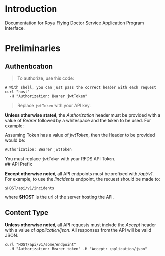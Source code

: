 # Introduction

Documentation for Royal Flying Doctor Service Application Program Interface.

# Preliminaries

## Authentication

> To authorize, use this code:

```shell
# With shell, you can just pass the correct header with each request
curl "host"
  -H "Authorization: Bearer jwtToken"
```

> Replace `jwtToken` with your API key.

**Unless otherwise stated**, the *Authorization* header must be provided with a value of 
*Bearer* followed by a whitespace and the token to be used. For example:

Assuming Token has a value of _jwtToken_, then the Header to be provided would be:

`Authorization: Bearer jwtToken`

<aside class="notice">
You must replace <code>jwtToken</code> with your RFDS API Token.
</aside>
## API Prefix

**Except otherwise noted**, all API endpoints must be prefixed with _/api/v1_. 
For example, to use the _/incidents_ endpoint, the request should be made to:

`$HOST/api/v1/incidents` 

where **$HOST** is the url of the server hosting the API.

## Content Type

**Unless otherwise noted**, all API requests must include the _Accept_ header with a value 
of _application/json_. All responses from the API will be valid JSON.

```shell
curl "HOST/api/v1/some/endpoint"
  -H "Authorization: Bearer token" -H "Accept: application/json"
```